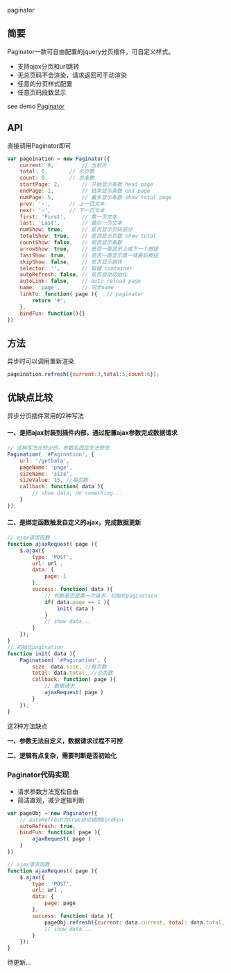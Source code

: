 paginator
## 简要
Paginator一款可自由配置的jquery分页插件，可自定义样式。

* 支持ajax分页和url跳转
* 无总页码不会渲染，请求返回可手动渲染
* 任意的分页样式配置
* 任意页码段数显示

see demo [Paginator](http://xu8511831.github.io/demo/paginator/index.html)

## API
直接调用Paginator即可
```js
var pageination = new Paginator({
	current: 0, 		// 当前页
	total: 0, 		// 总页数
	count: 0, 		// 总条数
	startPage: 2, 		// 开始显示条数 head page
	endPage: 1,   		// 结束显示条数 end page
	numPage: 5,   		// 最多显示条数 show total page
	prev: '‹',		// 上一页文本
	next: '›',		// 下一页文本
	first: 'First',		// 第一页文本
	last: 'Last',		// 最后一页文本
	numShow: true,		// 是否显示页码部分
	totalShow: true,	// 是否显示页数 show total
	countShow: false,	// 是否显示条数
	arrowShow: true, 	// 是否一直显示上或下一个按钮
	fastShow: true, 	// 是否一直显示第一或最后按钮
	skipShow: false,	// 是否显示跳转
	selector: '',		// 容器 container
	autoRefresh: false,	// 是否自动初始化
	autoLink: false,	// auto reload page
	name: 'page',		// 同步name
	linkTo: function( page ){	// paginator
		return '#';
	},
	bindFun: function(){}
})
```
## 方法
异步时可以调用重新渲染
```js
pageination.refresh({current:3,total:5,count:6});
```

## 优缺点比较
异步分页插件常用的2种写法

#### 一、是把ajax封装到插件内部，通过配置ajax参数完成数据请求
```js
// 这种写法比较少的，参数名固定无法修改
Pagination( '#Pagination', {
	url: '/getData',
	pageName: 'page',
	sizeName: 'size',
	sizeValue: 15, //每页数
	callback: function( data ){
		// show data, do something...
	}
});
```
#### 二、是绑定函数触发自定义的ajax，完成数据更新
```js
// ajax请求函数
function ajaxRequest( page ){
	$.ajax({
		type: 'POST',
		url: url ,
		data: {
			page: 1
		},
		success: function( data ){
			// 判断是否是第一次请求，初始化pagination
			if( data.page == 1 ){
				init( data )
			}
			// show data...
		}
	});
}
// 初始化pagination
function init( data ){
	Pagination( '#Pagination', {
		size: data.size, //每页数
		total: data.total, //总页数
		callback: function( page ){
			// 数据请求
			ajaxRequest( page )
		}
	});
}
```   
这2种方法缺点

**一、参数无法自定义，数据请求过程不可控**

**二、逻辑有点复杂，需要判断是否初始化**

### Paginator代码实现
* 请求参数方法宽松自由
* 简洁直观，减少逻辑判断

```js
var pageObj = new Paginator({
	// autoRefresh为true自动调用bindFun
	autoRefresh: true,
	bindFun: function( page ){
		ajaxRequest( page )
	}
})

// ajax请求函数
function ajaxRequest( page ){
	$.ajax({
		type: 'POST',
		url: url ,
		data: {
			page: page
		},
		success: function( data ){
			pageObj.refresh({current: data.current, total: data.total, count: data.count});
			// show data...
		}
	});
}
```
待更新...

